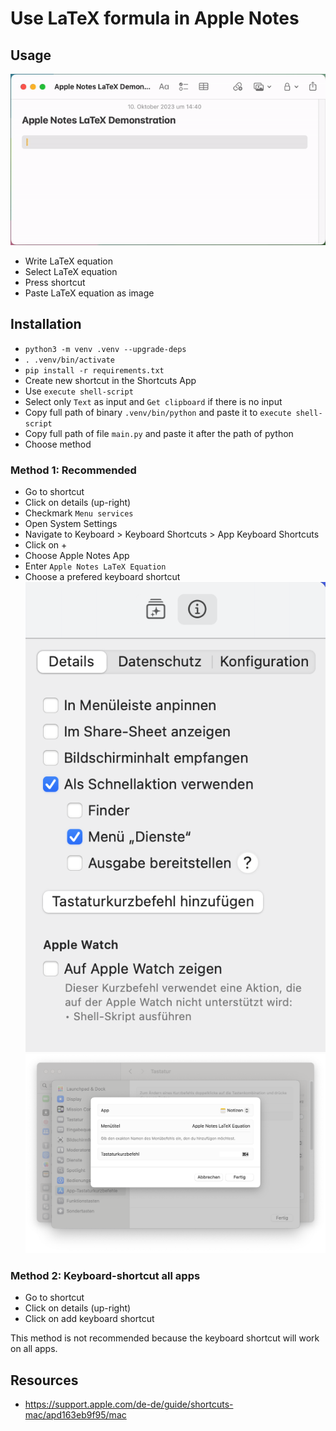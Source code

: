 # Use LaTeX formula in Apple Notes

## Usage

![Demo](media/demo.gif)

- Write LaTeX equation
- Select LaTeX equation
- Press shortcut
- Paste LaTeX equation as image

## Installation

- `python3 -m venv .venv --upgrade-deps`
- `. .venv/bin/activate`
- `pip install -r requirements.txt`
- Create new shortcut in the Shortcuts App
- Use `execute shell-script`
- Select only `Text` as input and `Get clipboard` if there is no input
- Copy full path of binary `.venv/bin/python` and paste it to `execute shell-script`
- Copy full path of file `main.py` and paste it after the path of python
- Choose method

### Method 1: Recommended

- Go to shortcut
- Click on details (up-right)
- Checkmark `Menu services`
- Open System Settings
- Navigate to Keyboard > Keyboard Shortcuts > App Keyboard Shortcuts
- Click on +
- Choose Apple Notes App
- Enter `Apple Notes LaTeX Equation`
- Choose a prefered keyboard shortcut
![Method 1](media/method-1.png)
![Method 1 System Settings](media/method-1-system-settings.png)

### Method 2: Keyboard-shortcut all apps

- Go to shortcut
- Click on details (up-right)
- Click on add keyboard shortcut

This method is not recommended because the keyboard shortcut will work on all apps.

## Resources

- https://support.apple.com/de-de/guide/shortcuts-mac/apd163eb9f95/mac